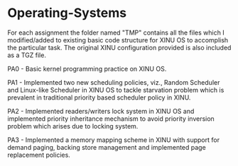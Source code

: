 # Operating-Systems


 <!--   For each assignment there is corresponding PDF that has full description on what tasks need to be accomplished in that assignment.-->
 For each assignment the folder named "TMP" contains all the files which I modified/added to existing basic code structure for XINU OS to accomplish the particular task. The original XINU configuration provided is also included as a TGZ file.

PA0 - Basic kernel programming practice on XINU OS.

PA1 - Implemented two new scheduling policies, viz., Random Scheduler and Linux-like Scheduler in XINU OS to tackle starvation problem which is prevalent in traditional priority based scheduler policy in XINU.

PA2 - Implemented readers/writers lock system in XINU OS and implemented priority inheritance mechanism to avoid priority inversion problem which arises due to locking system.

PA3 - Implemented a memory mapping scheme in XINU with support for demand paging, backing store management and implemented page replacement policies. <!-- like Second Chance & Aging. -->

    
